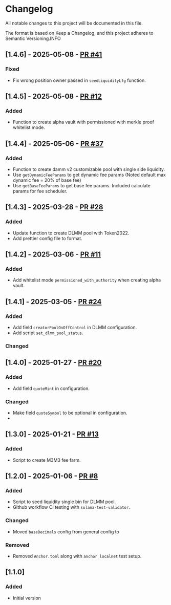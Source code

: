 # Changelog
All notable changes to this project will be documented in this file.

The format is based on Keep a Changelog, and this project adheres to Semantic Versioning.INFO

## [1.4.6] - 2025-05-08 - [PR #41](https://github.com/MeteoraAg/meteora-pool-setup/pull/12)
### Fixed
- Fix wrong position owner passed in `seedLiquidityLfg` function.

## [1.4.5] - 2025-05-08 - [PR #12](https://github.com/MeteoraAg/meteora-pool-setup/pull/12)
### Added
- Function to create alpha vault with permissioned with merkle proof whitelist mode.

## [1.4.4] - 2025-05-06 - [PR #37](https://github.com/MeteoraAg/meteora-pool-setup/pull/37)
### Added 
- Function to create damm v2 customizable pool with single side liquidity.
- Use `getDynamicFeeParams` to get dynamic fee params (Noted default max dynamic fee = 20% of base fee)
- Use `getBaseFeeParams` to get base fee params. Included calculate params for fee scheduler.

## [1.4.3] - 2025-03-28 - [PR #28](https://github.com/MeteoraAg/meteora-pool-setup/pull/28)
### Added 
- Update function to create DLMM pool with Token2022.
- Add prettier config file to format.

## [1.4.2] - 2025-03-06 - [PR #11](https://github.com/MeteoraAg/meteora-pool-setup/pull/11)
### Added 
- Add whitelist mode `permissioned_with_authority` when creating alpha vault.

## [1.4.1] - 2025-03-05 - [PR #24](https://github.com/MeteoraAg/meteora-pool-setup/pull/24)
### Added 
- Add field `creatorPoolOnOffControl` in DLMM configuration.
- Add script `set_dlmm_pool_status`.

### Changed

## [1.4.0] - 2025-01-27 - [PR #20](https://github.com/MeteoraAg/meteora-pool-setup/pull/20)
### Added 
- Add field `quoteMint` in configuration. 

### Changed
- Make field `quoteSymbol` to be optional in configuration.
- 

## [1.3.0] - 2025-01-21 - [PR #13](https://github.com/MeteoraAg/meteora-pool-setup/pull/13)
### Added 
- Script to create M3M3 fee farm.

## [1.2.0] - 2025-01-06 - [PR #8](https://github.com/MeteoraAg/meteora-pool-setup/pull/8)

### Added 
- Script to seed liquidity single bin for DLMM pool.
- GIthub workflow CI testing with `solana-test-validator`.

### Changed
- Moved `baseDecimals` config from general config to 

### Removed
- Removed `Anchor.toml` along with `anchor localnet` test setup.

## [1.1.0]

### Added
- Initial version